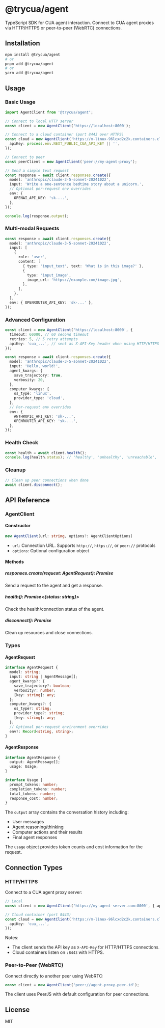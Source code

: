 # @trycua/agent

TypeScript SDK for CUA agent interaction. Connect to CUA agent proxies via HTTP/HTTPS or peer-to-peer (WebRTC) connections.

## Installation

```bash
npm install @trycua/agent
# or
pnpm add @trycua/agent
# or
yarn add @trycua/agent
```

## Usage

### Basic Usage

```typescript
import AgentClient from '@trycua/agent';

// Connect to local HTTP server
const client = new AgentClient('https://localhost:8000');

// Connect to a cloud container (port 8443 over HTTPS)
const cloud = new AgentClient('https://m-linux-96lcxd2c2k.containers.cloud.trycua.com:8443', {
  apiKey: process.env.NEXT_PUBLIC_CUA_API_KEY || '',
});

// Connect to peer
const peerClient = new AgentClient('peer://my-agent-proxy');

// Send a simple text request
const response = await client.responses.create({
  model: 'anthropic/claude-3-5-sonnet-20241022',
  input: 'Write a one-sentence bedtime story about a unicorn.',
  // Optional per-request env overrides
  env: {
    OPENAI_API_KEY: 'sk-...',
  },
});

console.log(response.output);
```

### Multi-modal Requests

```typescript
const response = await client.responses.create({
  model: 'anthropic/claude-3-5-sonnet-20241022',
  input: [
    {
      role: 'user',
      content: [
        { type: 'input_text', text: 'What is in this image?' },
        {
          type: 'input_image',
          image_url: 'https://example.com/image.jpg',
        },
      ],
    },
  ],
  env: { OPENROUTER_API_KEY: 'sk-...' },
});
```

### Advanced Configuration

```typescript
const client = new AgentClient('https://localhost:8000', {
  timeout: 60000, // 60 second timeout
  retries: 5, // 5 retry attempts
  apiKey: 'cua_...', // sent as X-API-Key header when using HTTP/HTTPS
});

const response = await client.responses.create({
  model: 'anthropic/claude-3-5-sonnet-20241022',
  input: 'Hello, world!',
  agent_kwargs: {
    save_trajectory: true,
    verbosity: 20,
  },
  computer_kwargs: {
    os_type: 'linux',
    provider_type: 'cloud',
  },
  // Per-request env overrides
  env: {
    ANTHROPIC_API_KEY: 'sk-...',
    OPENROUTER_API_KEY: 'sk-...',
  },
});
```

### Health Check

```typescript
const health = await client.health();
console.log(health.status); // 'healthy', 'unhealthy', 'unreachable', 'connected', 'disconnected'
```

### Cleanup

```typescript
// Clean up peer connections when done
await client.disconnect();
```

## API Reference

### AgentClient

#### Constructor

```typescript
new AgentClient(url: string, options?: AgentClientOptions)
```

- `url`: Connection URL. Supports `http://`, `https://`, or `peer://` protocols
- `options`: Optional configuration object

#### Methods

##### responses.create(request: AgentRequest): Promise<AgentResponse>

Send a request to the agent and get a response.

##### health(): Promise<{status: string}>

Check the health/connection status of the agent.

##### disconnect(): Promise<void>

Clean up resources and close connections.

### Types

#### AgentRequest

```typescript
interface AgentRequest {
  model: string;
  input: string | AgentMessage[];
  agent_kwargs?: {
    save_trajectory?: boolean;
    verbosity?: number;
    [key: string]: any;
  };
  computer_kwargs?: {
    os_type?: string;
    provider_type?: string;
    [key: string]: any;
  };
  // Optional per-request environment overrides
  env?: Record<string, string>;
}
```

#### AgentResponse

```typescript
interface AgentResponse {
  output: AgentMessage[];
  usage: Usage;
}

interface Usage {
  prompt_tokens: number;
  completion_tokens: number;
  total_tokens: number;
  response_cost: number;
}
```

The `output` array contains the conversation history including:

- User messages
- Agent reasoning/thinking
- Computer actions and their results
- Final agent responses

The `usage` object provides token counts and cost information for the request.

## Connection Types

### HTTP/HTTPS

Connect to a CUA agent proxy server:

```typescript
// Local
const client = new AgentClient('https://my-agent-server.com:8000', { apiKey: 'cua_...' });

// Cloud container (port 8443)
const cloud = new AgentClient('https://m-linux-96lcxd2c2k.containers.cloud.trycua.com:8443', {
  apiKey: 'cua_...',
});
```

Notes:

- The client sends the API key as `X-API-Key` for HTTP/HTTPS connections.
- Cloud containers listen on `:8443` with HTTPS.

### Peer-to-Peer (WebRTC)

Connect directly to another peer using WebRTC:

```typescript
const client = new AgentClient('peer://agent-proxy-peer-id');
```

The client uses PeerJS with default configuration for peer connections.

## License

MIT
